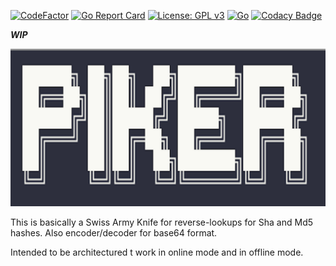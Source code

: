 [![CodeFactor](https://www.codefactor.io/repository/github/myavuzyagis/piker-wip/badge)](https://www.codefactor.io/repository/github/myavuzyagis/piker-wip) [![Go Report Card](https://goreportcard.com/badge/github.com/MYavuzYAGIS/Piker)](https://goreportcard.com/report/github.com/MYavuzYAGIS/Piker)  [![License: GPL v3](https://img.shields.io/badge/License-GPLv3-blue.svg)](https://www.gnu.org/licenses/gpl-3.0)  [![Go](https://github.com/MYavuzYAGIS/Piker-WIP/actions/workflows/go.yml/badge.svg)](https://github.com/MYavuzYAGIS/Piker-WIP/actions/workflows/go.yml) [![Codacy Badge](https://app.codacy.com/project/badge/Grade/eaef35af67a840bfa889af52b712ec03)](https://www.codacy.com/gh/MYavuzYAGIS/Piker-WIP/dashboard?utm_source=github.com&amp;utm_medium=referral&amp;utm_content=MYavuzYAGIS/Piker-WIP&amp;utm_campaign=Badge_Grade)

***WIP***

![PikerLogo](/helpers/logo/logo.png)

This is basically a Swiss Army Knife for reverse-lookups for Sha and Md5 hashes.
Also encoder/decoder for base64 format.

Intended to be architectured t work in online mode and in offline mode.
